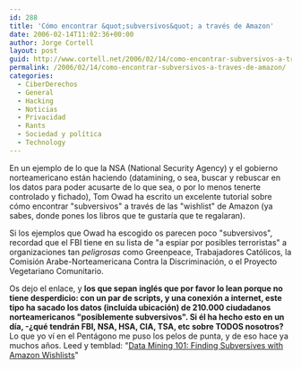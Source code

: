 ```yaml
---
id: 288
title: 'Cómo encontrar &quot;subversivos&quot; a través de Amazon'
date: 2006-02-14T11:02:36+00:00
author: Jorge Cortell
layout: post
guid: http://www.cortell.net/2006/02/14/como-encontrar-subversivos-a-traves-de-amazon/
permalink: /2006/02/14/como-encontrar-subversivos-a-traves-de-amazon/
categories:
  - CiberDerechos
  - General
  - Hacking
  - Noticias
  - Privacidad
  - Rants
  - Sociedad y polí­tica
  - Technology
---
```

En un ejemplo de lo que la NSA (National Security Agency) y el gobierno norteamericano están haciendo (datamining, o sea, buscar y rebuscar en los datos para poder acusarte de lo que sea, o por lo menos tenerte controlado y fichado), Tom Owad ha escrito un excelente tutorial sobre cómo encontrar "subversivos" a través de las "wishlist" de Amazon (ya sabes, donde pones los libros que te gustarí­a que te regalaran).

Si los ejemplos que Owad ha escogido os parecen poco "subversivos", recordad que el FBI tiene en su lista de "a espiar por posibles terroristas" a organizaciones tan _peligrosas_ como Greenpeace, Trabajadores Católicos, la Comisión Arabe-Norteamericana Contra la Discriminación, o el Proyecto Vegetariano Comunitario.

Os dejo el enlace, y **los que sepan inglés que por favor lo lean porque no tiene desperdicio: con un par de scripts, y una conexión a internet, este tipo ha sacado los datos (incluí­da ubicación) de 210.000 ciudadanos norteamericanos "posiblemente subversivos". Si él ha hecho esto en un dí­a, -¿qué tendrán FBI, NSA, HSA, CIA, TSA, etc sobre TODOS nosotros?** Lo que yo ví­ en el Pentágono me puso los pelos de punta, y de eso hace ya muchos años. Leed y temblad: "[Data Mining 101: Finding Subversives with Amazon Wishlists](http://www.applefritter.com/bannedbooks)"